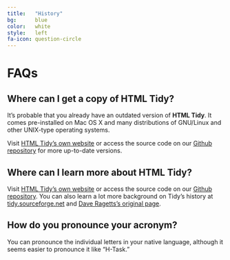 ```yaml
---
title:   "History"
bg:      blue
color:   white
style:   left
fa-icon: question-circle
---
```


FAQs
====

## Where can I get a copy of HTML Tidy?

It’s probable that you already have an outdated version of **HTML Tidy**. It
comes pre-installed on Mac OS X and many distributions of GNU/Linux and other
UNIX-type operating systems.

Visit [HTML Tidy’s own website][3] or access the source code on our
[Github repository](4) for more up-to-date versions.


## Where can I learn more about HTML Tidy?

Visit [HTML Tidy’s own website][3] or access the source code on our
[Github repository][4]. You can also learn a lot more background on Tidy’s
history at [tidy.sourceforge.net][5] and [Dave Ragetts’s original page][1].


## How do you pronounce your acronym?

You can pronounce the individual letters in your native language, although it
seems easier to pronounce it like “H-Task.”

[1]: http://www.w3.org/People/Raggett/
[2]: http://www.w3.org/community/htacg/
[3]: http://www.html-tidy.org
[4]: https://github.com/htacg/tidy-html5
[5]: https://github.com/htacg/tidy-html5
